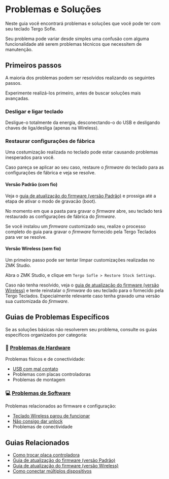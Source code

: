 # Problemas e Soluções

Neste guia você encontrará problemas e soluções que você pode ter com seu teclado Tergo Sofle.

Seu problema pode variar desde simples uma confusão com alguma funcionalidade até serem problemas técnicos que necessitem de manutenção.

## Primeiros passos

A maioria dos problemas podem ser resolvidos realizando os seguintes passos.

Experimente realizá-los primeiro, antes de buscar soluções mais avançadas.

### Desligar e ligar teclado

Desligue-o totalmente da energia, desconectando-o do USB e desligando chaves de liga/desliga (apenas na Wireless).

### Restaurar configurações de fábrica

Uma costumização realizada no teclado pode estar causando problemas inesperados para você.

Caso pareça se aplicar ao seu caso, restaure o _firmware_ do teclado para as configurações de fábrica e veja se resolve.

#### Versão Padrão (com fio)

Veja o [guia de atualização do firmware (versão Padrão)](../guias/especifico_versao_padrao/COMO_ATUALIZAR_FIRMWARE.md) e prossiga até a etapa de ativar o modo de gravacão (boot).

No momento em que a pasta para gravar o _firmware_ abre, seu teclado terá restaurado as configurações de fábrica do _firmware_.

Se você instalou um _firmware_ customizado seu, realize o processo completo do guia para gravar o _firmware_ fornecido pela Tergo Teclados para ver se resolve.

#### Versão Wireless (sem fio)

Um primeiro passo pode ser tentar limpar customizações realizadas no ZMK Studio.

Abra o ZMK Studio, e clique em `Tergo Sofle > Restore Stock Settings`.

Caso não tenha resolvido, veja o [guia de atualização do firmware (versão Wireless)](../guias/especifico_versao_wireless/COMO_ATUALIZAR_FIRMWARE.md) e tente reinstalar o _firmware_ do seu teclado para o fornecido pela Tergo Teclados. Especialmente relevante caso tenha gravado uma versão sua customizada do _firmware_.

## Guias de Problemas Específicos

Se as soluções básicas não resolverem seu problema, consulte os guias específicos organizados por categoria:

### 🔧 [Problemas de Hardware](./hardware/README.md)
Problemas físicos e de conectividade:
- [USB com mal contato](./hardware/USB_MAL_CONTATO.md)
- Problemas com placas controladoras
- Problemas de montagem

### 💻 [Problemas de Software](./software/README.md)
Problemas relacionados ao firmware e configuração:
- [Teclado Wireless parou de funcionar](./software/TECLADO_WIRELESS_PAROU.md)
- [Não consigo dar unlock](./software/NAO_CONSIGO_UNLOCK.md)
- Problemas de conectividade

## Guias Relacionados

- [Como trocar placa controladora](../guias/manutencao/TROCAR_PLACA_CONTROLADORA.md)
- [Guia de atualização do firmware (versão Padrão)](../guias/especifico_versao_padrao/COMO_ATUALIZAR_FIRMWARE.md)
- [Guia de atualização do firmware (versão Wireless)](../guias/especifico_versao_wireless/COMO_ATUALIZAR_FIRMWARE.md)
- [Como conectar múltiplos dispositivos](../guias/especifico_versao_wireless/COMO_CONECTAR_MULTIPLOS_DISPOSITIVOS.md)
